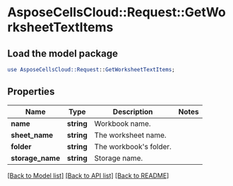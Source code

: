 # AsposeCellsCloud::Request::GetWorksheetTextItems 

## Load the model package
```perl
use AsposeCellsCloud::Request::GetWorksheetTextItems;
```

## Properties
Name | Type | Description | Notes
------------ | ------------- | ------------- | -------------
**name** | **string** | Workbook name. |
**sheet_name** | **string** | The worksheet name. |
**folder** | **string** | The workbook's folder. |
**storage_name** | **string** | Storage name. |  

[[Back to Model list]](../README.md#documentation-for-requests) [[Back to API list]](../README.md#documentation-for-api-endpoints) [[Back to README]](../README.md)

